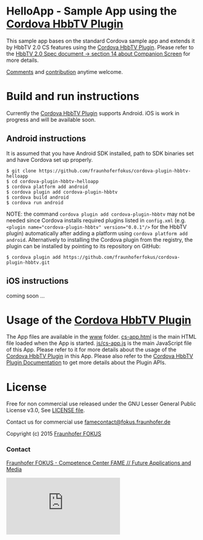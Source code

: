 <!---
/*
 *
 * Copyright (c) 2015 Fraunhofer FOKUS, All rights reserved.
 *
 * This library is free software; you can redistribute it and/or
 * modify it under the terms of the GNU Lesser General Public
 * License as published by the Free Software Foundation; either
 * version 3.0 of the License, or (at your option) any later version.
 *
 * This library is distributed in the hope that it will be useful,
 * but WITHOUT ANY WARRANTY; without even the implied warranty of
 * MERCHANTABILITY or FITNESS FOR A PARTICULAR PURPOSE.  See the GNU
 * Lesser General Public License for more details.
 *
 * You should have received a copy of the GNU Lesser General Public
 * License along with this library. If not, see <http://www.gnu.org/licenses/>.
 *
 * AUTHORS: Louay Bassbouss (louay.bassbouss@fokus.fraunhofer.de)
 *
 */
-->

# HelloApp - Sample App using the [Cordova HbbTV Plugin](https://github.com/fraunhoferfokus/cordova-plugin-hbbtv)

This sample app bases on the standard Cordova sample app and extends it by
HbbTV 2.0 CS features using the [Cordova HbbTV Plugin](https://github.com/fraunhoferfokus/cordova-plugin-hbbtv).
Please refer to the [HbbTV 2.0 Spec document -> section 14 about Companion Screen][hbbtv20spec] for more details.

[Comments](https://github.com/fraunhoferfokus/cordova-plugin-presentation-helloapp/issues) and [contribution](https://github.com/fraunhoferfokus/cordova-plugin-presentation-helloapp/pulls) anytime welcome.

# Build and run instructions

Currently the [Cordova HbbTV Plugin](http://fraunhoferfokus.github.io/cordova-plugin-hbbtv/) supports Android. iOS is work in progress and will be available soon.

## Android instructions

It is assumed that you have Android SDK installed, path to SDK binaries set
and have Cordova set up properly.

```
$ git clone https://github.com/fraunhoferfokus/cordova-plugin-hbbtv-helloapp
$ cd cordova-plugin-hbbtv-helloapp
$ cordova platform add android
$ cordova plugin add cordova-plugin-hbbtv
$ cordova build android
$ cordova run android
```

NOTE: the command `cordova plugin add cordova-plugin-hbbtv` may not be needed since Cordova installs required plugins listed in `config.xml`
(e.g. `<plugin name="cordova-plugin-hbbtv" version="0.0.1"/>` for the HbbTV plugin) automatically after adding a platform using `cordova platform add android`.
Alternatively to installing the Cordova plugin from the registry, the plugin can be installed by pointing to its repository on GitHub:

```$ cordova plugin add https://github.com/fraunhoferfokus/cordova-plugin-hbbtv.git```

## iOS instructions

coming soon ...

# Usage of the [Cordova HbbTV Plugin](https://github.com/fraunhoferfokus/cordova-plugin-hbbtv)

The App files are available in the [www](www) folder. [cs-app.html](www/cs-app.html) is the main HTML file loaded when the
App is started. [js/cs-app.js](www/js/cs-app.js) is the main JavaScript file of this App. Please refer to it for more details
about the usage of the [Cordova HbbTV Plugin](https://github.com/fraunhoferfokus/cordova-plugin-hbbtv) in this App. Please also
refer to the [Cordova HbbTV Plugin Documentation](https://github.com/fraunhoferfokus/cordova-plugin-hbbtv/blob/master/doc/index.md)
to get more details about the Plugin APIs.

# License

Free for non commercial use released under the GNU Lesser General Public License v3.0, See [LICENSE file](LICENSE).

Contact us for commercial use <famecontact@fokus.fraunhofer.de>

Copyright (c) 2015 [Fraunhofer FOKUS](https://www.fokus.fraunhofer.de/)

### Contact

[Fraunhofer FOKUS - Competence Center FAME // Future Applications and Media](http://www.fokus.fraunhofer.de/fame)

![Fraunhofer FOKUS](https://famalytics.fokus.fraunhofer.de/piwik.php?idsite=19&rec=1&action_name=cordova-plugin-hbbtv-readme)

[hbbtv20spec]: https://www.hbbtv.org/pages/about_hbbtv/HbbTV_specification_2_0.pdf